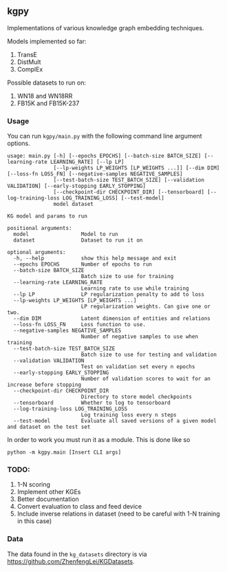 ## kgpy

Implementations of various knowledge graph embedding techniques.

Models implemented so far:

1. TransE
2. DistMult
3. ComplEx

Possible datasets to run on:

1. WN18 and WN18RR
2. FB15K and FB15K-237 


### Usage

You can run `kgpy/main.py` with the following command line argument options.

```
usage: main.py [-h] [--epochs EPOCHS] [--batch-size BATCH_SIZE] [--learning-rate LEARNING_RATE] [--lp LP]
               [--lp-weights LP_WEIGHTS [LP_WEIGHTS ...]] [--dim DIM] [--loss-fn LOSS_FN] [--negative-samples NEGATIVE_SAMPLES]
               [--test-batch-size TEST_BATCH_SIZE] [--validation VALIDATION] [--early-stopping EARLY_STOPPING]
               [--checkpoint-dir CHECKPOINT_DIR] [--tensorboard] [--log-training-loss LOG_TRAINING_LOSS] [--test-model]
               model dataset

KG model and params to run

positional arguments:
  model                 Model to run
  dataset               Dataset to run it on

optional arguments:
  -h, --help            show this help message and exit
  --epochs EPOCHS       Number of epochs to run
  --batch-size BATCH_SIZE
                        Batch size to use for training
  --learning-rate LEARNING_RATE
                        Learning rate to use while training
  --lp LP               LP regularization penalty to add to loss
  --lp-weights LP_WEIGHTS [LP_WEIGHTS ...]
                        LP regularization weights. Can give one or two.
  --dim DIM             Latent dimension of entities and relations
  --loss-fn LOSS_FN     Loss function to use.
  --negative-samples NEGATIVE_SAMPLES
                        Number of negative samples to use when training
  --test-batch-size TEST_BATCH_SIZE
                        Batch size to use for testing and validation
  --validation VALIDATION
                        Test on validation set every n epochs
  --early-stopping EARLY_STOPPING
                        Number of validation scores to wait for an increase before stopping
  --checkpoint-dir CHECKPOINT_DIR
                        Directory to store model checkpoints
  --tensorboard         Whether to log to tensorboard
  --log-training-loss LOG_TRAINING_LOSS
                        Log training loss every n steps
  --test-model          Evaluate all saved versions of a given model and dataset on the test set
```

In order to work you must run it as a module. This is done like so
```
python -m kgpy.main [Insert CLI args]
```

### TODO:

1. 1-N scoring
2. Implement other KGEs
3. Better documentation
4. Convert evaluation to class and feed device
5. Include inverse relations in dataset (need to be careful with 1-N training in this case)

### Data

The data found in the `kg_datasets` directory is via https://github.com/ZhenfengLei/KGDatasets.